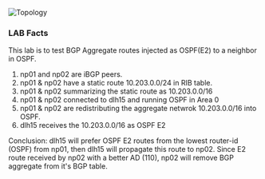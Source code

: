 ![Topology](eos_ospf_bgp_.png)

### LAB Facts

This lab is to test BGP Aggregate routes injected as OSPF(E2) to a neighbor in OSPF.

1. np01 and np02 are iBGP peers.
2. np01 & np02 have a static route 10.203.0.0/24 in RIB table.
3. np01 & np02 summarizing the static route as 10.203.0.0/16
4. np01 & np02 connected to dlh15 and running OSPF in Area 0
5. np01 & np02 are redistributing the aggregate netwrok 10.203.0.0/16 into OSPF.
6. dlh15 receives the 10.203.0.0/16 as OSPF E2

Conclusion:
dlh15 will prefer OSPF E2 routes from the lowest router-id (OSPF) from np01, then dlh15 will propagate this route to np02. Since E2 route received by np02 with a better AD (110), np02 will remove BGP aggregate from it's BGP table.
